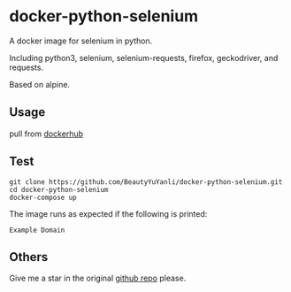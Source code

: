 # docker-python-selenium
A docker image for selenium in python. 

Including python3, selenium, selenium-requests, firefox, geckodriver, and requests.

Based on alpine.
## Usage
pull from [dockerhub](https://hub.docker.com/repository/docker/beautyyu/python-selenium) 
## Test
```
git clone https://github.com/BeautyYuYanli/docker-python-selenium.git
cd docker-python-selenium
docker-compose up
```
The image runs as expected if the following is printed:
```
Example Domain
```
## Others
Give me a star in the original [github repo](https://github.com/BeautyYuYanli/docker-python-selenium) please.
